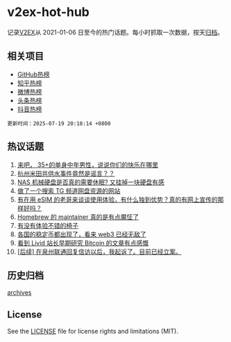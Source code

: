 # v2ex-hot-hub

 记录[V2EX](https://www.v2ex.com/)从 2021-01-06 日至今的热门话题。每小时抓取一次数据，按天[归档](archives)。
 
 ## 相关项目

- [GitHub热榜](https://github.com/snaildev/github-hot-hub)
- [知乎热榜](https://github.com/snaildev/zhihu-hot-hub)
- [微博热榜](https://github.com/snaildev/weibo-hot-hub)
- [头条热榜](https://github.com/snaildev/toutiao-hot-hub)
- [抖音热榜](https://github.com/snaildev/douyin-hot-hub)


 `更新时间：2025-07-19 20:18:14 +0800`

## 热议话题

1. [来吧， 35+的单身中年男性，说说你们的快乐在哪里](https://www.v2ex.com/t/1146254)
1. [杭州米田共供水事件竟然是谣言？？](https://www.v2ex.com/t/1146336)
1. [NAS 机械硬盘是否真的需要休眠? 又挂掉一块硬盘有感](https://www.v2ex.com/t/1146243)
1. [做了一个搜索 TG 频道网盘资源的网站](https://www.v2ex.com/t/1146272)
1. [有在用 eSIM 的老哥来谈谈使用体验，有什么独到优势？真的有网上宣传的那样好吗？](https://www.v2ex.com/t/1146237)
1. [Homebrew 的 maintainer 真的是有点魔怔了](https://www.v2ex.com/t/1146247)
1. [有没有体验不错的椅子](https://www.v2ex.com/t/1146211)
1. [各国的稳定币都出现了，看来 web3 已经无敌了](https://www.v2ex.com/t/1146268)
1. [看到 Livid 站长早期研究 Bitcoin 的文章有点感慨](https://www.v2ex.com/t/1146246)
1. [[后续] 在泉州联通回复信访以后，我起诉了。目前已经立案。](https://www.v2ex.com/t/1146277)

## 历史归档

[archives](archives)

## License

See the [LICENSE](LICENSE) file for license rights and limitations (MIT).
